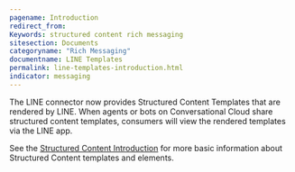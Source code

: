 ```yaml
---
pagename: Introduction
redirect_from:
Keywords: structured content rich messaging
sitesection: Documents
categoryname: "Rich Messaging"
documentname: LINE Templates
permalink: line-templates-introduction.html
indicator: messaging
---
```


The LINE connector now provides Structured Content Templates that are rendered by LINE. When agents or bots on Conversational Cloud share structured content templates, consumers will view the rendered templates via the LINE app.

See the [Structured Content Introduction](structured-content-introduction-to-structured-content.html) for more basic information about Structured Content templates and elements.